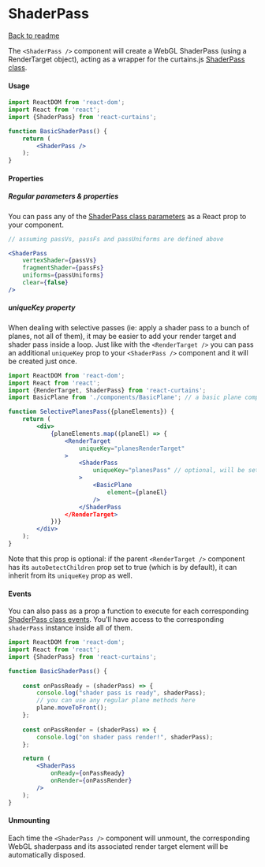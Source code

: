 <h1>ShaderPass</h1>

[Back to readme](README.md)

The `<ShaderPass />` component will create a WebGL ShaderPass (using a RenderTarget object), acting as a wrapper for the curtains.js <a href="https://www.curtainsjs.com/shader-pass-class.html">ShaderPass class</a>.

#### Usage

```jsx
import ReactDOM from 'react-dom';
import React from 'react';
import {ShaderPass} from 'react-curtains';

function BasicShaderPass() {
    return (
        <ShaderPass />
    );
}
```

#### Properties

##### Regular parameters & properties

You can pass any of the <a href="https://www.curtainsjs.com/shader-pass-class.html#shader-pass-parameters">ShaderPass class parameters</a> as a React prop to your component.

```jsx
// assuming passVs, passFs and passUniforms are defined above

<ShaderPass
    vertexShader={passVs}
    fragmentShader={passFs}
    uniforms={passUniforms}
    clear={false}
/>
```

##### uniqueKey property

When dealing with selective passes (ie: apply a shader pass to a bunch of planes, not all of them), it may be easier to add your render target and shader pass inside a loop. Just like with the `<RenderTarget />` you can pass an additional `uniqueKey` prop to your `<ShaderPass />` component and it will be created just once.



```jsx
import ReactDOM from 'react-dom';
import React from 'react';
import {RenderTarget, ShaderPass} from 'react-curtains';
import BasicPlane from './components/BasicPlane'; // a basic plane component

function SelectivePlanesPass({planeElements}) {
    return (
        <div>
            {planeElements.map((planeEl) => {
                <RenderTarget
                    uniqueKey="planesRenderTarget"
                >
                    <ShaderPass
                        uniqueKey="planesPass" // optional, will be set to "planesRenderTarget" if not specified
                    >
                        <BasicPlane
                            element={planeEl}
                        />
                    </ShaderPass
                </RenderTarget>
            })}
        </div>
    );
}
```

Note that this prop is optional: if the parent `<RenderTarget />` component has its `autoDetectChildren` prop set to true (which is by default), it can inherit from its `uniqueKey` prop as well.

#### Events

You can also pass as a prop a function to execute for each corresponding <a href="https://www.curtainsjs.com/shader-pass-class.html#events">ShaderPass class events</a>. You'll have access to the corresponding `shaderPass` instance inside all of them.

```jsx
import ReactDOM from 'react-dom';
import React from 'react';
import {ShaderPass} from 'react-curtains';

function BasicShaderPass() {
    
    const onPassReady = (shaderPass) => {
        console.log("shader pass is ready", shaderPass);
        // you can use any regular plane methods here
        plane.moveToFront();
    };
    
    const onPassRender = (shaderPass) => {
        console.log("on shader pass render!", shaderPass);
    };

    return (
        <ShaderPass
            onReady={onPassReady}
            onRender={onPassRender}
        />
    );
}
```

#### Unmounting

Each time the `<ShaderPass />` component will unmount, the corresponding WebGL shaderpass and its associated render target element will be automatically disposed.